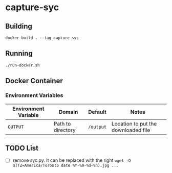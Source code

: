 # capture-syc

## Building

```shell
docker build . --tag capture-syc
```

## Running

```shell
./run-docker.sh
```

## Docker Container

### Environment Variables

| Environment Variable | Domain            | Default   | Notes |
| -                    | -                 | -         | -     |
| `OUTPUT`             | Path to directory | `/output` | Location to put the downloaded file |

## TODO List

- [ ] remove syc.py.  It can be replaced with the right `wget -O $(TZ=America/Toronto date %Y-%m-%d-%h).jpg ...`